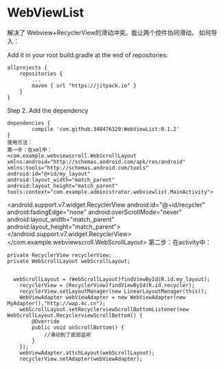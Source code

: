 # WebViewList
解决了 Webview+RecyclerView的滑动冲突。能让两个控件协同滑动。
如何导入：

Add it in your root build.gradle at the end of repositories:

	allprojects {
		repositories {
			...
			maven { url "https://jitpack.io" }
		}
	}
Step 2. Add the dependency

	dependencies {
	        compile 'com.github.348476129:WebViewList:0.1.2'
	}
	使用方法：
	第一步：在xml中：
	<com.example.webviewscroll.WebScrollLayout xmlns:android="http://schemas.android.com/apk/res/android"
    xmlns:tools="http://schemas.android.com/tools"
    android:id="@+id/my_layout"
    android:layout_width="match_parent"
    android:layout_height="match_parent"
    tools:context="com.example.administrator.webviewlist.MainActivity">
<android.support.v7.widget.RecyclerView
    android:id="@+id/recycler"
    android:fadingEdge="none"
    android:overScrollMode="never"
    android:layout_width="match_parent"
    android:layout_height="match_parent"></android.support.v7.widget.RecyclerView>
</com.example.webviewscroll.WebScrollLayout>
第二步：在activity中：
   
    private RecyclerView recyclerView;
    private WebScrollLayout webScrollLayout;
    
    
      webScrollLayout = (WebScrollLayout)findViewById(R.id.my_layout);
        recyclerView = (RecyclerView)findViewById(R.id.recycler);
        recyclerView.setLayoutManager(new LinearLayoutManager(this));
        WebViewAdapter webViewAdapter = new WebViewAdapter(new MyAdapter(),"http://wap.4c.cn");
        webScrollLayout.setRecyclerviewScrollBottomListener(new WebScrollLayout.RecyclerviewScrollBottom() {
            @Override
            public void onScrollBottom() {
                //滑动到了底部监听
            }
        });
        webViewAdapter.attchLayout(webScrollLayout);
        recyclerView.setAdapter(webViewAdapter);
    
    
